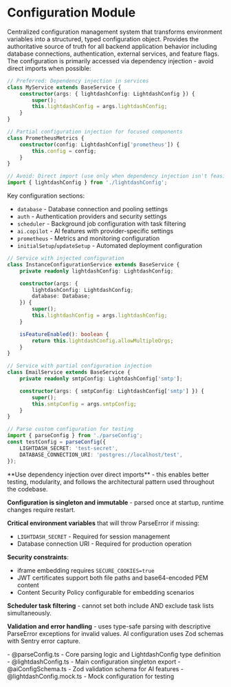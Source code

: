 # Configuration Module

<summary>
Centralized configuration management system that transforms environment variables into a structured, typed configuration object. Provides the authoritative source of truth for all backend application behavior including database connections, authentication, external services, and feature flags.
</summary>

<howToUse>
The configuration is primarily accessed via dependency injection - avoid direct imports when possible:

```typescript
// Preferred: Dependency injection in services
class MyService extends BaseService {
    constructor(args: { lightdashConfig: LightdashConfig }) {
        super();
        this.lightdashConfig = args.lightdashConfig;
    }
}

// Partial configuration injection for focused components
class PrometheusMetrics {
    constructor(config: LightdashConfig['prometheus']) {
        this.config = config;
    }
}

// Avoid: Direct import (use only when dependency injection isn't feasible)
import { lightdashConfig } from './lightdashConfig';
```

Key configuration sections:

-   `database` - Database connection and pooling settings
-   `auth` - Authentication providers and security settings
-   `scheduler` - Background job configuration with task filtering
-   `ai.copilot` - AI features with provider-specific settings
-   `prometheus` - Metrics and monitoring configuration
-   `initialSetup`/`updateSetup` - Automated deployment configuration
    </howToUse>

<codeExample>

```typescript
// Service with injected configuration
class InstanceConfigurationService extends BaseService {
    private readonly lightdashConfig: LightdashConfig;

    constructor(args: {
        lightdashConfig: LightdashConfig;
        database: Database;
    }) {
        super();
        this.lightdashConfig = args.lightdashConfig;
    }

    isFeatureEnabled(): boolean {
        return this.lightdashConfig.allowMultipleOrgs;
    }
}

// Service with partial configuration injection
class EmailService extends BaseService {
    private readonly smtpConfig: LightdashConfig['smtp'];

    constructor(args: { smtpConfig: LightdashConfig['smtp'] }) {
        super();
        this.smtpConfig = args.smtpConfig;
    }
}

// Parse custom configuration for testing
import { parseConfig } from './parseConfig';
const testConfig = parseConfig({
    LIGHTDASH_SECRET: 'test-secret',
    DATABASE_CONNECTION_URI: 'postgres://localhost/test',
});
```

</codeExample>

<importantToKnow>
**Use dependency injection over direct imports** - this enables better testing, modularity, and follows the architectural pattern used throughout the codebase.

**Configuration is singleton and immutable** - parsed once at startup, runtime changes require restart.

**Critical environment variables** that will throw ParseError if missing:

-   `LIGHTDASH_SECRET` - Required for session management
-   Database connection URI - Required for production operation

**Security constraints**:

-   iframe embedding requires `SECURE_COOKIES=true`
-   JWT certificates support both file paths and base64-encoded PEM content
-   Content Security Policy configurable for embedding scenarios

**Scheduler task filtering** - cannot set both include AND exclude task lists simultaneously.

**Validation and error handling** - uses type-safe parsing with descriptive ParseError exceptions for invalid values. AI configuration uses Zod schemas with Sentry error capture.
</importantToKnow>

<links>
- @parseConfig.ts - Core parsing logic and LightdashConfig type definition
- @lightdashConfig.ts - Main configuration singleton export
- @aiConfigSchema.ts - Zod validation schema for AI features
- @lightdashConfig.mock.ts - Mock configuration for testing
</links>
